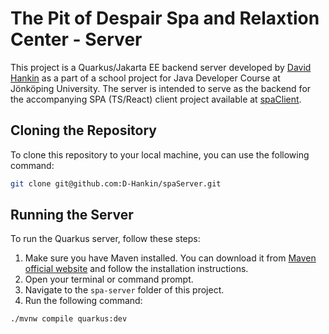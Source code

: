 # The Pit of Despair Spa and Relaxtion Center - Server

This project is a Quarkus/Jakarta EE backend server developed by [David Hankin](https://github.com/D-Hankin) as a part of a school project for Java Developer Course at Jönköping University. The server is intended to serve as the backend for the accompanying SPA (TS/React) client project available at [spaClient](https://github.com/D-Hankin/spaClient).

## Cloning the Repository

To clone this repository to your local machine, you can use the following command:

```bash
git clone git@github.com:D-Hankin/spaServer.git
```

## Running the Server

To run the Quarkus server, follow these steps:

1. Make sure you have Maven installed. You can download it from [Maven official website](https://maven.apache.org/download.cgi) and follow the installation instructions.
2. Open your terminal or command prompt.
3. Navigate to the `spa-server` folder of this project.
4. Run the following command:

```bash
./mvnw compile quarkus:dev
